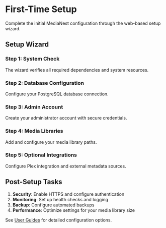 # First-Time Setup

Complete the initial MediaNest configuration through the web-based setup wizard.

## Setup Wizard

### Step 1: System Check
The wizard verifies all required dependencies and system resources.

### Step 2: Database Configuration
Configure your PostgreSQL database connection.

### Step 3: Admin Account
Create your administrator account with secure credentials.

### Step 4: Media Libraries
Add and configure your media library paths.

### Step 5: Optional Integrations
Configure Plex integration and external metadata sources.

## Post-Setup Tasks

1. **Security**: Enable HTTPS and configure authentication
2. **Monitoring**: Set up health checks and logging
3. **Backup**: Configure automated backups
4. **Performance**: Optimize settings for your media library size

See [User Guides](../user-guides/index.md) for detailed configuration options.